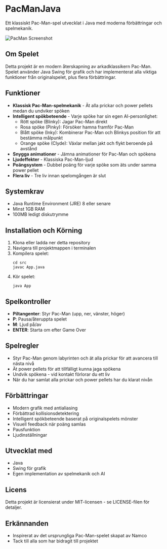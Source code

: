# PacManJava

Ett klassiskt Pac-Man-spel utvecklat i Java med moderna förbättringar och spelmekanik.

![PacMan Screenshot](pacman_screenshot.jpg)

## Om Spelet

Detta projekt är en modern återskapning av arkadklassikern Pac-Man. Spelet använder Java Swing för grafik och har implementerat alla viktiga funktioner från originalspelet, plus flera förbättringar.

## Funktioner

- **Klassisk Pac-Man-spelmekanik** - Ät alla prickar och power pellets medan du undviker spöken
- **Intelligent spökbeteende** - Varje spöke har sin egen AI-personlighet:
  - Rött spöke (Blinky): Jagar Pac-Man direkt
  - Rosa spöke (Pinky): Försöker hamna framför Pac-Man
  - Blått spöke (Inky): Kombinerar Pac-Man och Blinkys position för att bestämma målpunkt
  - Orange spöke (Clyde): Växlar mellan jakt och flykt beroende på avstånd
- **Snygga animationer** - Jämna animationer för Pac-Man och spökena
- **Ljudeffekter** - Klassiska Pac-Man-ljud
- **Poängsystem** - Dubbel poäng för varje spöke som äts under samma power pellet
- **Flera liv** - Tre liv innan spelomgången är slut

## Systemkrav

- Java Runtime Environment (JRE) 8 eller senare
- Minst 1GB RAM
- 100MB ledigt diskutrymme

## Installation och Körning

1. Klona eller ladda ner detta repository
2. Navigera till projektmappen i terminalen
3. Kompilera spelet:
   ```
   cd src
   javac App.java
   ```
4. Kör spelet:
   ```
   java App
   ```

## Spelkontroller

- **Piltangenter**: Styr Pac-Man (upp, ner, vänster, höger)
- **P**: Pausa/återuppta spelet
- **M**: Ljud på/av
- **ENTER**: Starta om efter Game Over

## Spelregler

- Styr Pac-Man genom labyrinten och ät alla prickar för att avancera till nästa nivå
- Ät power pellets för att tillfälligt kunna jaga spökena
- Undvik spökena - vid kontakt förlorar du ett liv
- När du har samlat alla prickar och power pellets har du klarat nivån

## Förbättringar

- Modern grafik med antialiasing
- Förbättrad kollisionsdetektering
- Intelligent spökbeteende baserat på originalspelets mönster
- Visuell feedback när poäng samlas
- Pausfunktion
- Ljudinställningar

## Utvecklat med

- Java
- Swing för grafik
- Egen implementation av spelmekanik och AI

## Licens

Detta projekt är licensierat under MIT-licensen - se LICENSE-filen för detaljer.

## Erkännanden

- Inspirerat av det ursprungliga Pac-Man-spelet skapat av Namco
- Tack till alla som har bidragit till projektet
